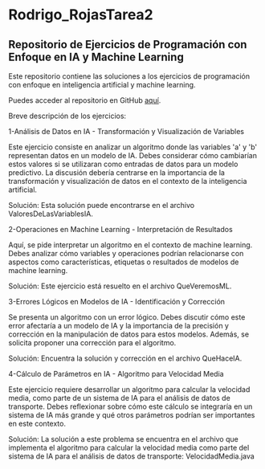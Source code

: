 # Rodrigo_RojasTarea2


## Repositorio de Ejercicios de Programación con Enfoque en IA y Machine Learning


Este repositorio contiene las soluciones a los ejercicios de programación con enfoque en inteligencia artificial y machine learning.

Puedes acceder al repositorio en GitHub [aquí](https://github.com/Rodrivdlc/Rodrigo_RojasTarea2.git).

Breve descripción de los ejercicios:


1-Análisis de Datos en IA - Transformación y Visualización de Variables

Este ejercicio consiste en analizar un algoritmo donde las variables 'a' y 'b' representan datos en un modelo de IA. Debes considerar cómo cambiarían estos valores si se utilizaran como entradas de datos para un modelo predictivo. La discusión debería centrarse en la importancia de la transformación y visualización de datos en el contexto de la inteligencia artificial.

Solución: Esta solución puede encontrarse en el archivo ValoresDeLasVariablesIA.

2-Operaciones en Machine Learning - Interpretación de Resultados

Aquí, se pide interpretar un algoritmo en el contexto de machine learning. Debes analizar cómo variables y operaciones podrían relacionarse con aspectos como características, etiquetas o resultados de modelos de machine learning.

Solución: Este ejercicio está resuelto en el archivo QueVeremosML.

3-Errores Lógicos en Modelos de IA - Identificación y Corrección

Se presenta un algoritmo con un error lógico. Debes discutir cómo este error afectaría a un modelo de IA y la importancia de la precisión y corrección en la manipulación de datos para estos modelos. Además, se solicita proponer una corrección para el algoritmo.

Solución: Encuentra la solución y corrección en el archivo QueHaceIA.

4-Cálculo de Parámetros en IA - Algoritmo para Velocidad Media

Este ejercicio requiere desarrollar un algoritmo para calcular la velocidad media, como parte de un sistema de IA para el análisis de datos de transporte. Debes reflexionar sobre cómo este cálculo se integraría en un sistema de IA más grande y qué otros parámetros podrían ser importantes en este contexto.

Solución: La solución a este problema se encuentra en el archivo que implementa el algoritmo para calcular la velocidad media como parte del sistema de IA para el análisis de datos de transporte: VelocidadMedia.java
